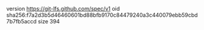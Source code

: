 version https://git-lfs.github.com/spec/v1
oid sha256:f7a2d3b5d46460601bd88bfb9170c84479240a3c440079ebb59cbd7b7fb5accd
size 394
